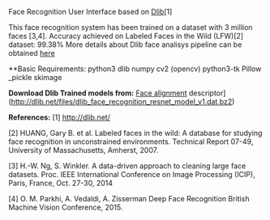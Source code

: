 Face Recognition User Interface based on [Dlib](http://dlib.net)[1]

This face recognition system has been trained on a dataset with 3 million faces
[3,4]. Accuracy achieved on Labeled Faces in the Wild (LFW)[2] dataset: 99.38%
More details about Dlib face analisys pipeline can be obtained
[here](https://github.com/davisking/dlib-models)

**Basic Requirements:
python3
dlib
numpy
cv2 (opencv)
python3-tk
Pillow
_pickle
skimage

**Download Dlib Trained models from:**
[Face alignment](http://dlib.net/files/shape_predictor_5_face_landmarks.dat.bz2)
descriptor](http://dlib.net/files/dlib_face_recognition_resnet_model_v1.dat.bz2)

**References:**
[1] http://dlib.net/

[2] HUANG, Gary B. et al. Labeled faces in the wild: A database for studying
face recognition in unconstrained environments. Technical Report 07-49,
     University of Massachusetts, Amherst, 2007.

[3] H.-W. Ng, S. Winkler. A data-driven approach to cleaning large face
datasets. Proc. IEEE International Conference on Image Processing (ICIP),
  Paris, France, Oct. 27-30, 2014 

[4] O. M. Parkhi, A. Vedaldi, A. Zisserman Deep Face Recognition British
Machine Vision Conference, 2015.

